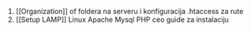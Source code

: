 1. [[Organization]]  of foldera na serveru i konfiguracija .htaccess za rute
2. [[Setup LAMP]] Linux Apache Mysql PHP ceo guide za instalaciju